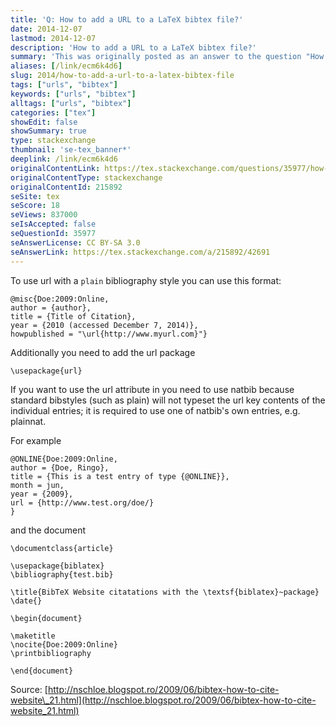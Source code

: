 ```yaml
---
title: 'Q: How to add a URL to a LaTeX bibtex file?'
date: 2014-12-07
lastmod: 2014-12-07
description: 'How to add a URL to a LaTeX bibtex file?'
summary: 'This was originally posted as an answer to the question "How to add a URL to a LaTeX bibtex file?" on tex.stackexchange.com.'
aliases: [/link/ecm6k4d6]
slug: 2014/how-to-add-a-url-to-a-latex-bibtex-file
tags: ["urls", "bibtex"]
keywords: ["urls", "bibtex"]
alltags: ["urls", "bibtex"]
categories: ["tex"]
showEdit: false
showSummary: true
type: stackexchange
thumbnail: 'se-tex_banner*'
deeplink: /link/ecm6k4d6
originalContentLink: https://tex.stackexchange.com/questions/35977/how-to-add-a-url-to-a-latex-bibtex-file
originalContentType: stackexchange
originalContentId: 215892
seSite: tex
seScore: 18
seViews: 837000
seIsAccepted: false
seQuestionId: 35977
seAnswerLicense: CC BY-SA 3.0
seAnswerLink: https://tex.stackexchange.com/a/215892/42691
---
```

To use url with a `plain` bibliography style you can use this format:

```
@misc{Doe:2009:Online,
author = {author},
title = {Title of Citation},
year = {2010 (accessed December 7, 2014)}, 
howpublished = "\url{http://www.myurl.com}"}

```

Additionally you need to add the url package

```
\usepackage{url}

```

If you want to use the url attribute in you need to use natbib because standard bibstyles (such as plain) will not typeset the url key contents of the individual entries; it is required to use one of natbib's own entries, e.g. plainnat.

For example

```
@ONLINE{Doe:2009:Online,
author = {Doe, Ringo},
title = {This is a test entry of type {@ONLINE}},
month = jun,
year = {2009},
url = {http://www.test.org/doe/}
}

```

and the document

```
\documentclass{article}

\usepackage{biblatex}
\bibliography{test.bib}

\title{BibTeX Website citatations with the \textsf{biblatex}~package}
\date{}

\begin{document}

\maketitle
\nocite{Doe:2009:Online}
\printbibliography

\end{document}

```

Source: [http://nschloe.blogspot.ro/2009/06/bibtex-how-to-cite-website\_21.html](http://nschloe.blogspot.ro/2009/06/bibtex-how-to-cite-website_21.html)